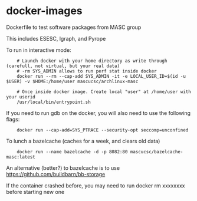 # docker-images

 Dockerfile to test software packages from MASC group

 This includes ESESC, lgraph, and Pyrope

 To run in interactive mode:

```
    # Launch docker with your home directory as write through (carefull, not virtual, but your real data)
    # -rm SYS_ADMIN allows to run perf stat inside docker
    docker run --rm --cap-add SYS_ADMIN -it -e LOCAL_USER_ID=$(id -u $USER) -v $HOME:/home/user mascucsc/archlinux-masc

    # Once inside docker image. Create local "user" at /home/user with your userid
    /usr/local/bin/entrypoint.sh
```

If you need to run gdb on the docker, you will also need to use the following flags:

```
    docker run --cap-add=SYS_PTRACE --security-opt seccomp=unconfined
```

To lunch a bazelcache (caches for a week, and clears old data)

```
    docker run --name bazelcache -d -p 8082:80 mascucsc/bazelcache-masc:latest
```

An alternative (better?) to bazelcache is to use https://github.com/buildbarn/bb-storage

If the container crashed before, you may need to run docker rm xxxxxxxx before starting new one


